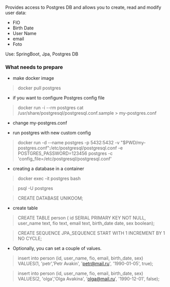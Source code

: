 Provides access to Postgres DB and allows you to create,
read and modify user data:
- FIO
- Birth Date
- User Name 
- email
- Foto

Use: SpringBoot, Jpa, Postgres DB

###  What needs to prepare
- make docker image
> docker pull postgres

- if you want to configure Postgres config file
> docker run -i --rm postgres cat /usr/share/postgresql/postgresql.conf.sample > my-postgres.conf

- change my-postgres.conf

- run postgres with new custom config
> docker run -d --name postgres -p 5432:5432 -v "$PWD/my-postgres.conf":/etc/postgresql/postgresql.conf -e POSTGRES_PASSWORD=123456 postgres -c 'config_file=/etc/postgresql/postgresql.conf'

- creating a database in a container

> docker exec -it postgres bash

> psql -U postgres

> CREATE DATABASE UNIKOOM;

- create table

> CREATE TABLE person (
>     id SERIAL PRIMARY KEY NOT NULL,
>     user_name text,
>     fio text,
>     email text,
>     birth_date date,
>     sex boolean);
 
> CREATE SEQUENCE JPA_SEQUENCE START WITH 1 INCREMENT BY 1 NO CYCLE;

- Optionally, you can set a couple of values.

> insert into person (id, user_name, fio, email, birth_date, sex)
> VALUES(1, 'petr','Petr Avakin', 'petr@mail.ru', '1990-01-05', true);
 
> insert into person (id, user_name, fio, email, birth_date, sex)
> VALUES(2, 'olga','Olga Avakina', 'olga@mail.ru', '1990-12-01', false);

